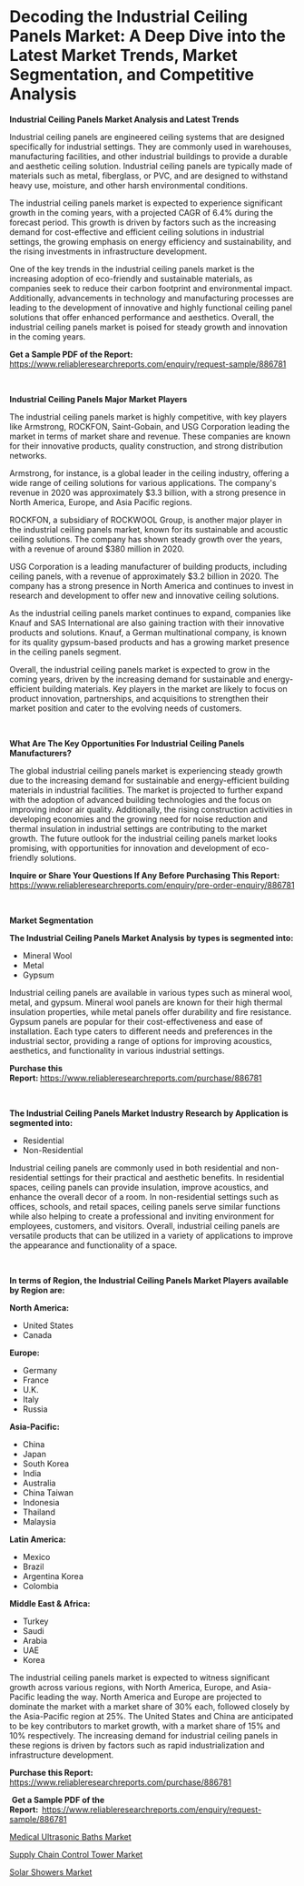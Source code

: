 <p><h1>Decoding the Industrial Ceiling Panels Market: A Deep Dive into the Latest Market Trends, Market Segmentation, and Competitive Analysis</h1></p><p><strong>Industrial Ceiling Panels Market Analysis and Latest Trends</strong></p>
<p><p>Industrial ceiling panels are engineered ceiling systems that are designed specifically for industrial settings. They are commonly used in warehouses, manufacturing facilities, and other industrial buildings to provide a durable and aesthetic ceiling solution. Industrial ceiling panels are typically made of materials such as metal, fiberglass, or PVC, and are designed to withstand heavy use, moisture, and other harsh environmental conditions.</p><p>The industrial ceiling panels market is expected to experience significant growth in the coming years, with a projected CAGR of 6.4% during the forecast period. This growth is driven by factors such as the increasing demand for cost-effective and efficient ceiling solutions in industrial settings, the growing emphasis on energy efficiency and sustainability, and the rising investments in infrastructure development.</p><p>One of the key trends in the industrial ceiling panels market is the increasing adoption of eco-friendly and sustainable materials, as companies seek to reduce their carbon footprint and environmental impact. Additionally, advancements in technology and manufacturing processes are leading to the development of innovative and highly functional ceiling panel solutions that offer enhanced performance and aesthetics. Overall, the industrial ceiling panels market is poised for steady growth and innovation in the coming years.</p></p>
<p><strong>Get a Sample PDF of the Report:&nbsp;</strong> <a href="https://www.reliableresearchreports.com/enquiry/request-sample/886781">https://www.reliableresearchreports.com/enquiry/request-sample/886781</a></p>
<p>&nbsp;</p>
<p><strong>Industrial Ceiling Panels Major Market Players</strong></p>
<p><p>The industrial ceiling panels market is highly competitive, with key players like Armstrong, ROCKFON, Saint-Gobain, and USG Corporation leading the market in terms of market share and revenue. These companies are known for their innovative products, quality construction, and strong distribution networks.</p><p>Armstrong, for instance, is a global leader in the ceiling industry, offering a wide range of ceiling solutions for various applications. The company's revenue in 2020 was approximately $3.3 billion, with a strong presence in North America, Europe, and Asia Pacific regions.</p><p>ROCKFON, a subsidiary of ROCKWOOL Group, is another major player in the industrial ceiling panels market, known for its sustainable and acoustic ceiling solutions. The company has shown steady growth over the years, with a revenue of around $380 million in 2020.</p><p>USG Corporation is a leading manufacturer of building products, including ceiling panels, with a revenue of approximately $3.2 billion in 2020. The company has a strong presence in North America and continues to invest in research and development to offer new and innovative ceiling solutions.</p><p>As the industrial ceiling panels market continues to expand, companies like Knauf and SAS International are also gaining traction with their innovative products and solutions. Knauf, a German multinational company, is known for its quality gypsum-based products and has a growing market presence in the ceiling panels segment.</p><p>Overall, the industrial ceiling panels market is expected to grow in the coming years, driven by the increasing demand for sustainable and energy-efficient building materials. Key players in the market are likely to focus on product innovation, partnerships, and acquisitions to strengthen their market position and cater to the evolving needs of customers.</p></p>
<p>&nbsp;</p>
<p><strong>What Are The Key Opportunities For Industrial Ceiling Panels Manufacturers?</strong></p>
<p><p>The global industrial ceiling panels market is experiencing steady growth due to the increasing demand for sustainable and energy-efficient building materials in industrial facilities. The market is projected to further expand with the adoption of advanced building technologies and the focus on improving indoor air quality. Additionally, the rising construction activities in developing economies and the growing need for noise reduction and thermal insulation in industrial settings are contributing to the market growth. The future outlook for the industrial ceiling panels market looks promising, with opportunities for innovation and development of eco-friendly solutions.</p></p>
<p><strong>Inquire or Share Your Questions If Any Before Purchasing This Report:</strong> <a href="https://www.reliableresearchreports.com/enquiry/pre-order-enquiry/886781">https://www.reliableresearchreports.com/enquiry/pre-order-enquiry/886781</a></p>
<p>&nbsp;</p>
<p><strong>Market Segmentation</strong></p>
<p><strong>The Industrial Ceiling Panels Market Analysis by types is segmented into:</strong></p>
<p><ul><li>Mineral Wool</li><li>Metal</li><li>Gypsum</li></ul></p>
<p><p>Industrial ceiling panels are available in various types such as mineral wool, metal, and gypsum. Mineral wool panels are known for their high thermal insulation properties, while metal panels offer durability and fire resistance. Gypsum panels are popular for their cost-effectiveness and ease of installation. Each type caters to different needs and preferences in the industrial sector, providing a range of options for improving acoustics, aesthetics, and functionality in various industrial settings.</p></p>
<p><strong>Purchase this Report:&nbsp;</strong><a href="https://www.reliableresearchreports.com/purchase/886781">https://www.reliableresearchreports.com/purchase/886781</a></p>
<p>&nbsp;</p>
<p><strong>The Industrial Ceiling Panels Market Industry Research by Application is segmented into:</strong></p>
<p><ul><li>Residential</li><li>Non-Residential</li></ul></p>
<p><p>Industrial ceiling panels are commonly used in both residential and non-residential settings for their practical and aesthetic benefits. In residential spaces, ceiling panels can provide insulation, improve acoustics, and enhance the overall decor of a room. In non-residential settings such as offices, schools, and retail spaces, ceiling panels serve similar functions while also helping to create a professional and inviting environment for employees, customers, and visitors. Overall, industrial ceiling panels are versatile products that can be utilized in a variety of applications to improve the appearance and functionality of a space.</p></p>
<p>&nbsp;</p>
<p><strong>In terms of Region, the Industrial Ceiling Panels Market Players available by Region are:</strong></p>
<p>
    <p> <strong> North America: </strong>
        <ul>
            <li>United States</li>
            <li>Canada</li>
        </ul>
        </p> 
    <p> <strong> Europe: </strong>
        <ul>
            <li>Germany</li>
            <li>France</li>
            <li>U.K.</li>
            <li>Italy</li>
            <li>Russia</li>
        </ul>
        </p> 
    <p> <strong> Asia-Pacific: </strong>
        <ul>
            <li>China</li>
            <li>Japan</li>
            <li>South Korea</li>
            <li>India</li>
            <li>Australia</li>
            <li>China Taiwan</li>
            <li>Indonesia</li>
            <li>Thailand</li>
            <li>Malaysia</li>
        </ul>
        </p> 
    <p> <strong> Latin America: </strong>
        <ul>
            <li>Mexico</li>
            <li>Brazil</li>
            <li>Argentina Korea</li>
            <li>Colombia</li>
        </ul>
        </p> 
    <p> <strong> Middle East & Africa: </strong>
        <ul>
            <li>Turkey</li>
            <li>Saudi</li>
            <li>Arabia</li>
            <li>UAE</li>
            <li>Korea</li>
        </ul>
    </p>
    </p>
<p><p>The industrial ceiling panels market is expected to witness significant growth across various regions, with North America, Europe, and Asia-Pacific leading the way. North America and Europe are projected to dominate the market with a market share of 30% each, followed closely by the Asia-Pacific region at 25%. The United States and China are anticipated to be key contributors to market growth, with a market share of 15% and 10% respectively. The increasing demand for industrial ceiling panels in these regions is driven by factors such as rapid industrialization and infrastructure development.</p></p>
<p><strong>Purchase this Report: </strong><a href="https://www.reliableresearchreports.com/purchase/886781">https://www.reliableresearchreports.com/purchase/886781</a></p>
<p>&nbsp;<strong>Get a Sample PDF of the Report:&nbsp;&nbsp;</strong><a href="https://www.reliableresearchreports.com/enquiry/request-sample/886781">https://www.reliableresearchreports.com/enquiry/request-sample/886781</a></p>
<p><strong></strong></p>
<p><p><a href="https://view.publitas.com/reportprime-1/medical-ultrasonic-baths-market-size-evaluating-its-market-trends-growth-and-projections-2023-2030/">Medical Ultrasonic Baths Market</a></p><p><a href="https://view.publitas.com/reportprime-1/insights-into-supply-chain-control-tower-market-size-analysing-market-share-trends-and-growth-from-2023-to-2030/">Supply Chain Control Tower Market</a></p><p><a href="https://view.publitas.com/reportprime-1/solar-showers-market-size-focuses-on-market-dynamics-in-depth-analysis-and-future-projections-of-its-market-forecasted-for-period-from-2023-to-2030/">Solar Showers Market</a></p></p>